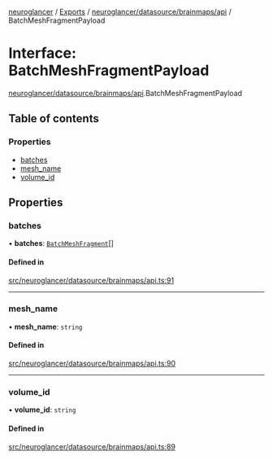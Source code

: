 [neuroglancer](../README.md) / [Exports](../modules.md) / [neuroglancer/datasource/brainmaps/api](../modules/neuroglancer_datasource_brainmaps_api.md) / BatchMeshFragmentPayload

# Interface: BatchMeshFragmentPayload

[neuroglancer/datasource/brainmaps/api](../modules/neuroglancer_datasource_brainmaps_api.md).BatchMeshFragmentPayload

## Table of contents

### Properties

- [batches](neuroglancer_datasource_brainmaps_api.BatchMeshFragmentPayload.md#batches)
- [mesh\_name](neuroglancer_datasource_brainmaps_api.BatchMeshFragmentPayload.md#mesh_name)
- [volume\_id](neuroglancer_datasource_brainmaps_api.BatchMeshFragmentPayload.md#volume_id)

## Properties

### batches

• **batches**: [`BatchMeshFragment`](neuroglancer_datasource_brainmaps_api.BatchMeshFragment.md)[]

#### Defined in

[src/neuroglancer/datasource/brainmaps/api.ts:91](https://github.com/ActiveBrainAtlas2/neuroglancer/blob/91617476/src/neuroglancer/datasource/brainmaps/api.ts#L91)

___

### mesh\_name

• **mesh\_name**: `string`

#### Defined in

[src/neuroglancer/datasource/brainmaps/api.ts:90](https://github.com/ActiveBrainAtlas2/neuroglancer/blob/91617476/src/neuroglancer/datasource/brainmaps/api.ts#L90)

___

### volume\_id

• **volume\_id**: `string`

#### Defined in

[src/neuroglancer/datasource/brainmaps/api.ts:89](https://github.com/ActiveBrainAtlas2/neuroglancer/blob/91617476/src/neuroglancer/datasource/brainmaps/api.ts#L89)
